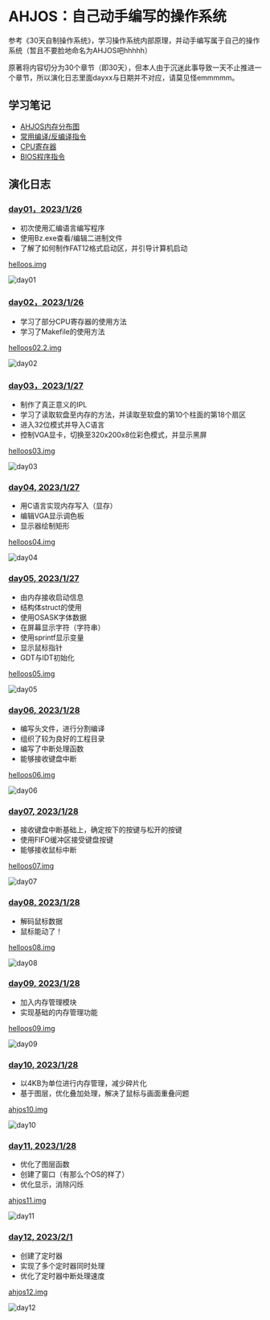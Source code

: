 # AHJOS：自己动手编写的操作系统
参考《30天自制操作系统》，学习操作系统内部原理，并动手编写属于自己的操作系统（暂且不要脸地命名为AHJOS吧hhhhh）

原著将内容切分为30个章节（即30天），但本人由于沉迷此事导致一天不止推进一个章节，所以演化日志里面dayxx与日期并不对应，请莫见怪emmmmm。
## 学习笔记
* [AHJOS内存分布图](markdown/mem.md)
* [常用编译/反编译指令](markdown/sh_sample.md)
* [CPU寄存器](markdown/cpu_register.md)
* [BIOS程序指令](markdown/bios.md)

## 演化日志
### [**day01**，2023/1/26](day01/)
* 初次使用汇编语言编写程序
* 使用Bz.exe查看/编辑二进制文件
* 了解了如何制作FAT12格式启动区，并引导计算机启动

[helloos.img](day01/helloos.img)

![day01](markdown/imgs/log/day01.png)

### [**day02**，2023/1/26](day02/)
* 学习了部分CPU寄存器的使用方法
* 学习了Makefile的使用方法

[helloos02.2.img](day02/helloos02.2.img)

![day02](markdown/imgs/log/day02.png)

### [**day03**，2023/1/27](day03/)
* 制作了真正意义的IPL
* 学习了读取软盘至内存的方法，并读取至软盘的第10个柱面的第18个扇区
* 进入32位模式并导入C语言
* 控制VGA显卡，切换至320x200x8位彩色模式，并显示黑屏

[helloos03.img](day03/helloos03.img)

![day03](markdown/imgs/log/day03.png)

### [**day04**, 2023/1/27](day04/)
* 用C语言实现内存写入（显存）
* 编辑VGA显示调色板
* 显示器绘制矩形

[helloos04.img](day04/helloos04.img)

![day04](markdown/imgs/log/day04.png)

### [**day05**, 2023/1/27](day05/)
* 由内存接收启动信息
* 结构体struct的使用
* 使用OSASK字体数据
* 在屏幕显示字符（字符串）
* 使用sprintf显示变量
* 显示鼠标指针
* GDT与IDT初始化
  
[helloos05.img](day05/helloos05.img)

![day05](markdown/imgs/log/day05.png)

### [**day06**, 2023/1/28](day06/)
* 编写头文件，进行分割编译
* 组织了较为良好的工程目录
* 编写了中断处理函数
* 能够接收键盘中断

[helloos06.img](day06/helloos06.img)

![day06](markdown/imgs/log/day06.png)

### [**day07**, 2023/1/28](day07/)
* 接收键盘中断基础上，确定按下的按键与松开的按键
* 使用FIFO缓冲区接受键盘按键
* 能够接收鼠标中断

[helloos07.img](day07/helloos07.img)

![day07](markdown/imgs/log/day07.png)

### [**day08**, 2023/1/28](day08/)
* 解码鼠标数据
* 鼠标能动了！

[helloos08.img](day08/helloos08.img)

![day08](markdown/imgs/log/day08.png)

### [**day09**, 2023/1/28](day09/)
* 加入内存管理模块
* 实现基础的内存管理功能

[helloos09.img](day09/helloos09.img)

![day09](markdown/imgs/log/day09.png)

### [**day10**, 2023/1/28](day10/)
* 以4KB为单位进行内存管理，减少碎片化
* 基于图层，优化叠加处理，解决了鼠标与画面重叠问题

[ahjos10.img](day10/ahj10.img)

![day10](markdown/imgs/log/day10.png)

### [**day11**, 2023/1/28](day11/)
* 优化了图层函数
* 创建了窗口（有那么个OS的样了）
* 优化显示，消除闪烁

[ahjos11.img](day11/ahj11.img)

![day11](markdown/imgs/log/day11.png)

### [**day12**, 2023/2/1](day12/)
* 创建了定时器
* 实现了多个定时器同时处理
* 优化了定时器中断处理速度

[ahjos12.img](day12/ahj12.img)

![day12](markdown/imgs/log/day12.png)